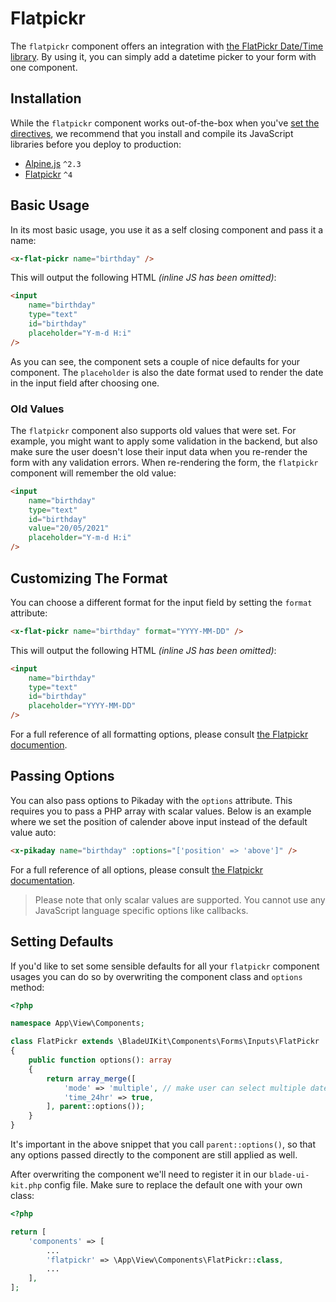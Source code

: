 # Flatpickr

The `flatpickr` component offers an integration with [the FlatPickr Date/Time library](https://flatpickr.js.org/). By using it, you can simply add a datetime picker to your form with one component.

## Installation

While the `flatpickr` component works out-of-the-box when you've [set the directives](/docs/{{version}}/installation#directives), we recommend that you install and compile its JavaScript libraries before you deploy to production:

- [Alpine.js](https://alpinejs.dev/essentials/installation) `^2.3`
- [Flatpickr](https://flatpickr.js.org/getting-started) `^4`

## Basic Usage

In its most basic usage, you use it as a self closing component and pass it a name:

```html
<x-flat-pickr name="birthday" />
```

This will output the following HTML *(inline JS has been omitted)*:

```html
<input
    name="birthday"
    type="text"
    id="birthday"
    placeholder="Y-m-d H:i"
/>
```

As you can see, the component sets a couple of nice defaults for your component. The `placeholder` is also the date format used to render the date in the input field after choosing one.

### Old Values

The `flatpickr` component also supports old values that were set. For example, you might want to apply some validation in the backend, but also make sure the user doesn't lose their input data when you re-render the form with any validation errors. When re-rendering the form, the `flatpickr` component will remember the old value:

```html
<input
    name="birthday"
    type="text"
    id="birthday"
    value="20/05/2021"
    placeholder="Y-m-d H:i"
/>
```

## Customizing The Format

You can choose a different format for the input field by setting the `format` attribute: 

```html
<x-flat-pickr name="birthday" format="YYYY-MM-DD" />
```

This will output the following HTML *(inline JS has been omitted)*:

```html
<input 
    name="birthday" 
    type="text" 
    id="birthday" 
    placeholder="YYYY-MM-DD" 
/>
```

For a full reference of all formatting options, please consult [the Flatpickr documention](https://flatpickr.js.org/formatting/).

## Passing Options

You can also pass options to Pikaday with the `options` attribute. This requires you to pass a PHP array with scalar values. Below is an example where we set the position of calender above input instead of the default value auto:

```html
<x-pikaday name="birthday" :options="['position' => 'above']" />
```

For a full reference of all options, please consult [the Flatpickr documentation](https://flatpickr.js.org/options/).

> Please note that only scalar values are supported. You cannot use any JavaScript language specific options like callbacks.

## Setting Defaults

If you'd like to set some sensible defaults for all your `flatpickr` component usages you can do so by overwriting the component class and `options` method:

```php
<?php

namespace App\View\Components;

class FlatPickr extends \BladeUIKit\Components\Forms\Inputs\FlatPickr
{
    public function options(): array
    {
        return array_merge([
            'mode' => 'multiple', // make user can select multiple dates
            'time_24hr' => true,
        ], parent::options());
    }
}
```

It's important in the above snippet that you call `parent::options()`, so that any options passed directly to the component are still applied as well. 

After overwriting the component we'll need to register it in our `blade-ui-kit.php` config file. Make sure to replace the default one with your own class:

```php
<?php

return [
    'components' => [
        ...
        'flatpickr' => \App\View\Components\FlatPickr::class,
        ...
    ],
];
```
